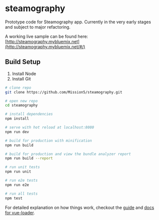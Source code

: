 # steamography
Prototype code for Steamography app. Currently in the very early stages and subject to major refactoring.

A working live sample can be found here: 
[http://steamography.mybluemix.net](http://steamography.mybluemix.net/#/)

## Build Setup

1. Install Node
2. Install Git

``` bash
# clone repo
git clone https://github.com/Mission5/steamography.git

# open new repo
cd steamography

# install dependencies
npm install

# serve with hot reload at localhost:8080
npm run dev

# build for production with minification
npm run build

# build for production and view the bundle analyzer report
npm run build --report

# run unit tests
npm run unit

# run e2e tests
npm run e2e

# run all tests
npm test

```

For detailed explanation on how things work, checkout the [guide](http://vuejs-templates.github.io/webpack/) and [docs for vue-loader](http://vuejs.github.io/vue-loader).

